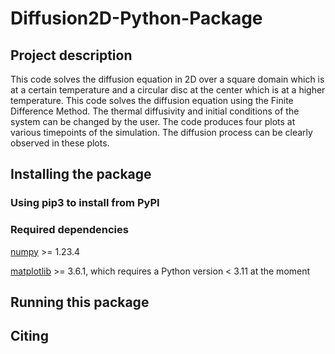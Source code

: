 # Diffusion2D-Python-Package

## Project description

This code solves the diffusion equation in 2D over a square domain which is at a certain temperature and a circular disc at the center which is at a higher temperature. This code solves the diffusion equation using the Finite Difference Method. The thermal diffusivity and initial conditions of the system can be changed by the user. The code produces four plots at various timepoints of the simulation. The diffusion process can be clearly observed in these plots.

## Installing the package

### Using pip3 to install from PyPI

### Required dependencies

[numpy](https://numpy.org/) >= 1.23.4

[matplotlib](https://matplotlib.org/) >= 3.6.1, which requires a Python version < 3.11 at the moment

## Running this package

## Citing
